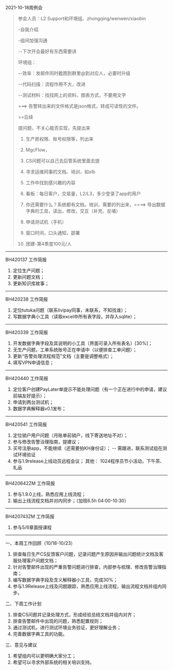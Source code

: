 2021-10-18周例会

> 参会人员：L2 Support和环境组、zhongqing/wenwen/xiaobin
>
> -自我介绍
>
> -组间加强沟通
>
> --下次开会最好有东西需要讲
>
> 环境组：
>
> --效率：发邮件同时截图到群里@到对应人，必要时升级
>
> --代码扫描：流程作用不大，改进
>
> --测试材料：找找网上的资料，图表方式，不要用文字
>
> ===> 告警转出来的文件格式是json格式，转成可读性的文件。
>
> ==后续
>
> 提问题，不关心能否实现，先提出来
>
> 1. 生产房权限、账号权限等，列出来
>
> 2. MgcFlow，
>
> 3. CS问题可以自己去后管系统里面去提
> 4. 寻求运维同事的文档、培训，如slb
> 5. 工作中找到感兴趣的内容
> 6. 看板：每日客户，交易量，L2/L3，多少登录了app的用户
> 7. 你还需要什么？系统都有文档，培训，需要的列出来，====> 导出数据字典的工具，读出，修改，交互（补充、反哺）
> 8. 申请测试机（手机）
> 9. 窗口时间，口头通知，部署
> 10. 团建-第4季度100元/人



---
BH420137 工作简报
1.	定位生产问题；
2.	更新问题文档；
3.	更新知识库故事；



---
BH420238 工作简报
1.	定位tutuka问题（联系livipay同事，未联系，不知找谁）；
2.	写数据字典小工具（读取excel中所有表字段，并存入sqlite）；



---
BH420339 工作简报
1.	开发数据字典字段及其说明的小工具（界面可录入所有表名）[30%]；
2.	无生产问题，工单系统账号正在申请中（以便排查工单问题）；
3.	更新“告警处理流程规范”文档（主要是调整格式）；
4.	填写VPN申请信息；



---
BH420440 工作简报
1.	定位客户创建PayLater单提示不能处理问题（有一个正在进行中的申请，建议前端友好提示）；
2.	申请到两台测试机；
3.	数据字典解释器v0.1发布；



---
BH420541 工作简报
1.	定位销户用户问题（月账单前销户，线下寄送地址不对）；
2.	参与修改告警治理指南，提建议；
3.	买号注册app，不能继续（还需要拍KH身份证）；	-- 需跟进，联系测试组在测试环境验证
4.	参与1.9release上线动员远程会议；
	其他：
	1024程序员节小活动，下午茶、礼品



---
BH420642ZM 工作简报
1.	参与1.9.0上线，熟悉应用上线流程；
2.	输出上线流程文档并对内同步；（加班6.5h 04:00-10:30）



---
BH420743ZM 工作简报
1.	参与5/6章面授课程



---

一、本周工作回顾（10/18-10/23）
1)	排查每日生产CS反馈客户问题，记录问题产生原因并输出问题统计文档及客服处理客户问题文档；
2)	针对告警邮件出现的严重告警问题进行排查，内部参与梳理、修改告警治理指南；
3)	编写数据字典字段及含义解释器小工具，完成30%；
4)	参与1.9Release上线及问题跟踪，熟悉应用上线流程，输出流程文档并组内同步。

二、下周工作计划
1)	排查CS问题并记录处理方式，形成经验总结文档并组内对齐；
2)	排查告警邮件中出现的问题，熟悉配置规则；
3)	通过测试机，进行测试环境业务验证，更好理解业务；
4)	完善数据字典工具的功能。

三、意见与建议
1)	希望组内可以更明确大家分工；
2)	希望可以寻求外部系统的相关培训支持。